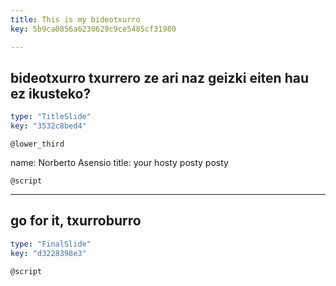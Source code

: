 ```yaml
---
title: This is my bideotxurro
key: 5b9ca0856a6230629c9ce5485cf31980

---
```

## bideotxurro txurrero ze ari naz geizki eiten hau ez ikusteko?

```yaml
type: "TitleSlide"
key: "3532c8bed4"
```

`@lower_third`

name: Norberto Asensio
title: your hosty posty posty


`@script`



---
## go for it, txurroburro

```yaml
type: "FinalSlide"
key: "d3228398e3"
```

`@script`


